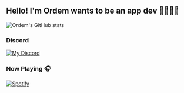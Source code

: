 ## Hello! I'm Ordem wants to be an app dev 🧑🏽‍💻📱 

![Ordem's GitHub stats](https://github-readme-stats.vercel.app/api?username=ordem-yoo&show_icons=true&theme=midnight-purple&count_private=true)


### Discord
[![My Discord](https://discord-readme-badge.vercel.app/api?id=358480813681016832)](https://discordapp.com/users/358480813681016832)

### Now Playing 🎧
[![Spotify](https://novatorem-m84nrore7-developers.vercel.app/api/spotify?background_color=0d1117&border_color=ffffff)](https://open.spotify.com/user/b65g4u0wscp56eq1cm0fuog0f)





<!--
**ordem-yoo/ordem-yoo** is a ✨ _special_ ✨ repository because its `README.md` (this file) appears on your GitHub profile.

Here are some ideas to get you started:

- 🔭 I’m currently working on ...
- 🌱 I’m currently learning ...
- 👯 I’m looking to collaborate on ...
- 🤔 I’m looking for help with ...
- 💬 Ask me about ...
- 📫 How to reach me: ...
- 😄 Pronouns: ...
- ⚡ Fun fact: ...
-->
